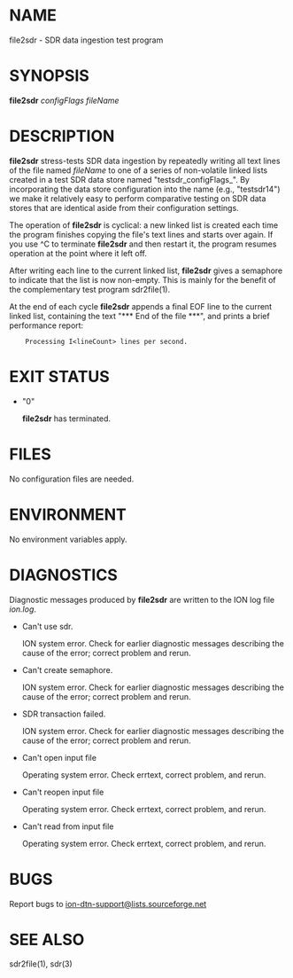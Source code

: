 # NAME

file2sdr - SDR data ingestion test program

# SYNOPSIS

**file2sdr** _configFlags_ _fileName_

# DESCRIPTION

**file2sdr** stress-tests SDR data ingestion by repeatedly writing all text
lines of the file named _fileName_ to one of a series of non-volatile
linked lists created in a test SDR data store named "testsdr_configFlags_".
By incorporating the data store configuration into the name
(e.g., "testsdr14") we make it relatively easy to perform comparative
testing on SDR data stores that are identical aside from their configuration
settings.

The operation of **file2sdr** is cyclical: a new linked list is created each
time the program finishes copying the file's text lines and starts over
again.  If you use ^C to terminate **file2sdr** and then restart it, the
program resumes operation at the point where it left off.

After writing each line to the current linked list, **file2sdr** gives a
semaphore to indicate that the list is now non-empty.  This is mainly for
the benefit of the complementary test program sdr2file(1).

At the end of each cycle **file2sdr** appends a final EOF line to the current
linked list, containing the text "\*\*\* End of the file \*\*\*", and prints a
brief performance report:

        Processing I<lineCount> lines per second.

# EXIT STATUS

- "0"

    **file2sdr** has terminated.

# FILES

No configuration files are needed.

# ENVIRONMENT

No environment variables apply.

# DIAGNOSTICS

Diagnostic messages produced by **file2sdr** are written to the ION log
file _ion.log_.

- Can't use sdr.

    ION system error.  Check for earlier diagnostic messages describing
    the cause of the error; correct problem and rerun.

- Can't create semaphore.

    ION system error.  Check for earlier diagnostic messages describing
    the cause of the error; correct problem and rerun.

- SDR transaction failed.

    ION system error.  Check for earlier diagnostic messages describing
    the cause of the error; correct problem and rerun.

- Can't open input file

    Operating system error.  Check errtext, correct problem, and rerun.

- Can't reopen input file

    Operating system error.  Check errtext, correct problem, and rerun.

- Can't read from input file

    Operating system error.  Check errtext, correct problem, and rerun.

# BUGS

Report bugs to <ion-dtn-support@lists.sourceforge.net>

# SEE ALSO

sdr2file(1), sdr(3)

